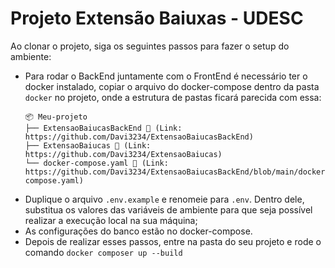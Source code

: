 # Projeto Extensão Baiuxas - UDESC

Ao clonar o projeto, siga os seguintes passos para fazer o setup do ambiente:

- Para rodar o BackEnd juntamente com o FrontEnd é necessário ter o docker instalado, copiar o arquivo do docker-compose dentro da pasta `docker` no projeto, onde a estrutura de pastas ficará parecida com essa:
  ```
  📦 Meu-projeto
  ├── ExtensaoBaiucasBackEnd 📂 (Link: https://github.com/Davi3234/ExtensaoBaiucasBackEnd)
  ├── ExtensaoBaiucas 📂 (Link: https://github.com/Davi3234/ExtensaoBaiucas)
  └── docker-compose.yaml 📄 (Link: https://github.com/Davi3234/ExtensaoBaiucasBackEnd/blob/main/docker/docker-compose.yaml)
  ```
- Duplique o arquivo `.env.example` e renomeie para `.env`. Dentro dele, substitua os valores das variáveis de ambiente para que seja possível realizar a execução local na sua máquina;
- As configurações do banco estão no docker-compose.
- Depois de realizar esses passos, entre na pasta do seu projeto e rode o comando `docker composer up --build`
